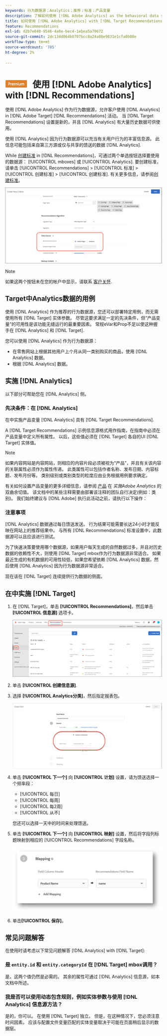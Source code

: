 ```yaml
---
keywords: 行为数据源；Analytics；推荐；标准；产品变量
description: 了解如何使用 [!DNL Adobe Analytics] as the behavioral data source to use the view-based and/or purchase-based behavioral data from [!DNL Analytics] in [!DNL Target Recommendations].
title: 如何使用 [!DNL Adobe Analytics] with [!DNL Target Recommendations]?
feature: Recommendations
exl-id: d2b7e840-9546-4a8e-bec4-1ebea5a79672
source-git-commit: 2dc134d064b0707bcc8a24a08e9831e1cfa0b08e
workflow-type: tm+mt
source-wordcount: '785'
ht-degree: 2%

---
```


# ![PREMIUM](/help/assets/premium.png) 使用 [!DNL Adobe Analytics] with [!DNL Recommendations]

使用 [!DNL Adobe Analytics] 作为行为数据源，允许客户使用 [!DNL Analytics] in [!DNL Adobe Target] [!DNL Recommendations] 活动。 当 [!DNL Target Recommendations] 设置是新的，并且 [!DNL Analytics] 有大量历史数据可供使用。

使用 [!DNL Analytics] 因为行为数据源可以充当有关用户行为的丰富信息源。 此信息可能包括来自第三方源或仅与共享的馈送的数据 [!DNL Analytics].

While [创建标准](/help/c-recommendations/c-algorithms/create-new-algorithm.md) in [!DNL Recommendations]，可通过两个单选按钮选择要使用的数据源： [!UICONTROL mboxes] 或 [!UICONTROL Analytics]. 要创建标准，请单击 [!UICONTROL Recommendations] > [!UICONTROL 标准] > [!UICONTROL 创建标准] > [!UICONTROL 创建标准]. 有关更多信息，请参阅[创建标准](/help/c-recommendations/c-algorithms/create-new-algorithm.md)。

![行为数据源按钮](assets/behavioral-data-source.png)

>[!NOTE]
>
>如果这两个按钮未在您的帐户中显示，请联系 [客户关怀](/help/cmp-resources-and-contact-information.md#reference_ACA3391A00EF467B87930A450050077C).

## Target中Analytics数据的用例

使用 [!DNL Analytics] 作为推荐的行为数据源，您还可以部署特定用例，而无需使用所有 [!DNL Target] 实体参数。 尽管这要求满足一定的先决条件，但“产品变量”的可用性是该功能无缝运行的最重要因素。 常规eVar和Prop不足以使这种握手在 [!DNL Analytics] 和 [!DNL Target].

您可以使用 [!DNL Analytics] 作为行为数据源：

* 在零售网站上根据其他用户上个月从同一类别购买的商品，使用 [!DNL Analytics] 数据。
* 根据 [!DNL Analytics] 数据。

## 实施 [!DNL Analytics]

以下部分可帮助您在 [!DNL Analytics] 侧。

### 先决条件：在 [!DNL Analytics]

在中实施产品变量 [!DNL Analytics] 具有 [!DNL Target Recommendations].

A [!DNL Target Recommendations] 示例信息源格式用作指南，在指南中必须在产品变量中定义所有属性。 以后，这些值必须在 [!DNL Target] 各自的UI [!DNL Target] 实体值。

>[!NOTE]
>
>如果内容网站是内容网站，则相应的内容片段必须被视为“产品”，并且有关该内容的关联属性必须作为属性传递。 此类属性可以包括作者名称、发布日期、内容标题、发布月份等。 类别级别或类别类型的粒度应由业务根据用例要求确定。

有关如何设置产品变量的更多详细信息，请参阅 [产品](https://experienceleague.adobe.com/docs/analytics/implementation/vars/page-vars/products.html) 在 *实施Adobe Analytics* 的双曲余切值。 该文档中的某些注释需要由部署该注释的团队自行决定(例如：类别)。 我们始终建议与 [!DNL Adobe] 执行此活动之前，请执行以下操作：

### 注意事项

[!DNL Analytics] 数据通过每日馈送发送。 行为结果可能需要长达24小时才能反映在网站上的推荐结果中。 与所有 [!DNL Recommendations] 标准设置中，此数据源可以且应该进行测试。

为了快速决策要使用哪个数据源，如果用户每天生成的自然数据过多，并且对历史数据的依赖性不大，则使用 [!DNL Target] mbox作为行为数据源非常适合。 如果最近生成的有机数据的可用性较低，如果您希望依赖 [!DNL Analytics] 数据，然后使用 [!DNL Analytics] 因为行为数据源非常适合。

现在该在 [!DNL Target] 连续提供行为数据的侧面。

## 在中实施 [!DNL Target]

1. 在 [!DNL Target]，单击 **[!UICONTROL Recommendations]**，然后单击 **[!UICONTROL 信息源]** 选项卡。

   ![信息源](/help/c-recommendations/c-algorithms/assets/feeds-tab.png)

1. 单击 **[!UICONTROL 创建信息源]**.

1. 选择 **[!UICONTROL Analytics分类]**，然后指定报表包。

   ![Analytics分类选项](/help/c-recommendations/c-algorithms/assets/analytics-classifications.png)

1. 单击 **[!UICONTROL 下一个]** 向 **[!UICONTROL 计划]** 设置，请为馈送选择一个频率段：

   * [!UICONTROL 每日]
   * [!UICONTROL 每周]
   * [!UICONTROL 每2周]
   * [!UICONTROL 从不]

   您还可以选择一天中的时间来处理馈送。

1. 单击 **[!UICONTROL 下一个]** 向  **[!UICONTROL 映射]** 设置，然后将字段列标题映射到相应的 [!UICONTROL Recommendations] 字段名称。

   ![映射节](/help/c-recommendations/c-algorithms/assets/mapping.png)

1. 单击&#x200B;**[!UICONTROL 保存]**。

## 常见问题解答

在使用时请考虑以下常见问题解答 [!DNL Analytics] with [!DNL Target]:

### 是 `entity.id` 和 `entity.categoryId` 在 [!DNL Target] mbox调用？

是，这两个值仍然是必需的。 其余的属性可通过 [!DNL Analytics] 信息源，如本文档中所述。

### 我是否可以使用动态包含规则，例如实体参数与使用 [!DNL Analytics] 信息源方法？

是的，你可以。 在使用 [!DNL Target] 独立。 但是，在这种情况下，您必须注意时间因素。 应该与配置文件变量匹配的实体变量取决于可能在页面稍后显示的数据层。
